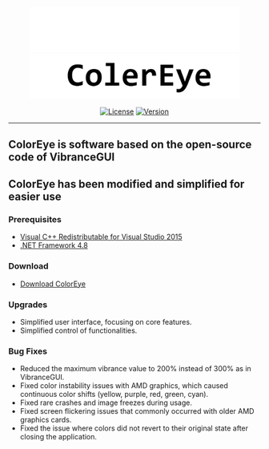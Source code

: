<p align="center">
    <img src="https://raw.githubusercontent.com/K-M19/ColerEye/refs/heads/main/IMG/B-Theme.png#gh-dark-mode-only" width="420">
    <img src="https://raw.githubusercontent.com/K-M19/ColerEye/refs/heads/main/IMG/W-Theme.png#gh-light-mode-only" width="420">
</p>

<div align="center">

[![License][shield-repo-license]][repo-license]
[![Version][shield-repo-latest]][repo-latest]


</div>

[shield-repo-license]:  https://img.shields.io/github/license/K-M19/ColerEye
[shield-repo-latest]:   https://img.shields.io/github/v/release/K-M19/ColerEye

[repo-license]:  https://github.com/K-M19/ColerEye/blob/main/LICENSE
[repo-latest]:   https://github.com/K-M19/ColerEye/releases/latest

----
## ColorEye is software based on the open-source code of VibranceGUI

## ColorEye has been modified and simplified for easier use

### Prerequisites

- [Visual C++ Redistributable for Visual Studio 2015](https://www.microsoft.com/en-us/download/details.aspx?id=48145)
- [.NET Framework 4.8](https://dotnet.microsoft.com/en-us/download/dotnet-framework/thank-you/net48-web-installer)

### Download

- [Download ColorEye](https://github.com/K-M19/ColerEye/releases/download/0.1/ColerEye.zip)

### Upgrades

- Simplified user interface, focusing on core features.
- Simplified control of functionalities.

### Bug Fixes

- Reduced the maximum vibrance value to 200% instead of 300% as in VibranceGUI.
- Fixed color instability issues with AMD graphics, which caused continuous color shifts (yellow, purple, red, green, cyan).
- Fixed rare crashes and image freezes during usage.
- Fixed screen flickering issues that commonly occurred with older AMD graphics cards.
- Fixed the issue where colors did not revert to their original state after closing the application.
